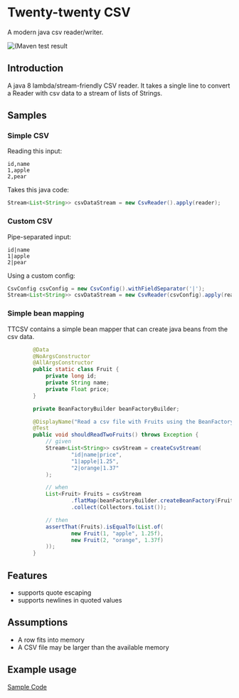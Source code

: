 # Twenty-twenty CSV

A modern java csv reader/writer.

![(Maven test result](https://github.com/psiegman/ttcsv/workflows/maven-test/badge.svg)

## Introduction
A java 8 lambda/stream-friendly CSV reader.
It takes a single line to convert a Reader with csv data to a stream of lists of Strings.

## Samples


### Simple CSV
Reading this input:

    id,name
    1,apple
    2,pear

Takes this java code:

```java
Stream<List<String>> csvDataStream = new CsvReader().apply(reader);
```

### Custom CSV
Pipe-separated input:

    id|name
    1|apple
    2|pear

Using a custom config:

```java
CsvConfig csvConfig = new CsvConfig().withFieldSeparator('|');
Stream<List<String>> csvDataStream = new CsvReader(csvConfig).apply(reader);
```

### Simple bean mapping

TTCSV contains a simple bean mapper that can create java beans from the csv data.

```java
        @Data
        @NoArgsConstructor
        @AllArgsConstructor
        public static class Fruit {
            private long id;
            private String name;
            private Float price;
        }

        private BeanFactoryBuilder beanFactoryBuilder;

        @DisplayName("Read a csv file with Fruits using the BeanFactory")
        @Test
        public void shouldReadTwoFruits() throws Exception {
            // given
            Stream<List<String>> csvStream = createCsvStream(
                    "id|name|price",
                    "1|apple|1.25",
                    "2|orange|1.37"
            );

            // when
            List<Fruit> Fruits = csvStream
                    .flatMap(beanFactoryBuilder.createBeanFactory(Fruit::new))
                    .collect(Collectors.toList());

            // then
            assertThat(Fruits).isEqualTo(List.of(
                    new Fruit(1, "apple", 1.25f),
                    new Fruit(2, "orange", 1.37f)
            ));
        }
```
## Features
- supports quote escaping
- supports newlines in quoted values

## Assumptions
- A row fits into memory
- A CSV file may be larger than the available memory

## Example usage

[Sample Code](ttcsv-core/src/test/java/nl/siegmann/ttcsv/ExampleTest.java)
